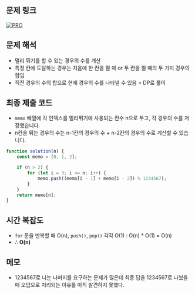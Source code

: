 ## 문제 링크

[![PRO]][Link]

## 문제 해석

-   멀리 뛰기를 할 수 있는 경우의 수를 계산
-   특정 칸에 도달하는 경우는 처음에 한 칸을 뛸 때 or 두 칸을 뛸 때의 두 가지 경우의 합임
-   직전 경우의 수의 합으로 현재 경우의 수를 나타낼 수 있음 > DP로 풀이

## 최종 제출 코드

-   `memo` 배열에 각 인덱스를 멀리뛰기에 사용되는 칸수 n으로 두고, 각 경우의 수를 저장했습니다.
-   n칸을 뛰는 경우의 수는 n-1칸의 경우의 수 + n-2칸의 경우의 수로 계산할 수 있습니다.

```js
function solution(n) {
    const memo = [0, 1, 2];

    if (n > 2) {
        for (let i = 3; i <= n; i++) {
            memo.push((memo[i - 1] + memo[i - 2]) % 1234567);
        }
    }
    return memo[n];
}
```

## 시간 복잡도

-   `for` 문을 반복할 때 O(n), `push()`, `pop()` 각각 O(1) : O(n) \* O(1) = O(n)
-   **∴ O(n)**

## 메모

-   1234567로 나눈 나머지를 요구하는 문제가 많은데 최종 답을 1234567로 나눴을 때 오답으로 처리되는 이유를 아직 발견하지 못했다.

<!---------------------------------------------------------------------------->

[PRO]: https://github.com/chopinoff/js-algorithm/assets/107768516/6bb592e8-21d7-4244-91bb-8708f1f8ebb0
[BOJ]: https://github.com/chopinoff/js-algorithm/assets/107768516/ab4a009d-7575-4362-8a74-ebd2476570e4
[Link]: https://school.programmers.co.kr/learn/courses/30/lessons/12914
